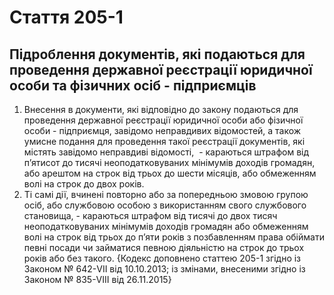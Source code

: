Cтаття 205-1
====
Підроблення документів, які подаються для проведення державної реєстрації юридичної особи та фізичних осіб - підприємців
----
1. Внесення в документи, які відповідно до закону подаються для проведення державної реєстрації юридичної особи або фізичної особи - підприємця, завідомо неправдивих відомостей, а також умисне подання для проведення такої реєстрації документів, які містять завідомо неправдиві відомості,  -
караються штрафом від п’ятисот до тисячі неоподатковуваних мінімумів доходів громадян, або арештом на строк від трьох до шести місяців, або обмеженням волі на строк до двох років.
2. Ті самі дії, вчинені повторно або за попередньою змовою групою осіб, або службовою особою з використанням свого службового становища, -
караються штрафом від тисячі до двох тисяч неоподатковуваних мінімумів доходів громадян або обмеженням волі на строк від трьох до п’яти років з позбавленням права обіймати певні посади чи займатися певною діяльністю на строк до трьох років або без такого.
{Кодекс доповнено статтею 205-1 згідно із Законом № 642-VII від 10.10.2013; із змінами, внесеними згідно із Законом № 835-VIII від 26.11.2015}
